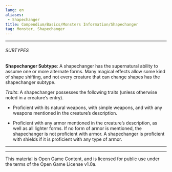 ```yaml
---
lang: en
aliases:
 - Shapechanger
title: Compendium/Basics/Monsters Information/Shapechanger
tag: Monster, Shapechanger
---
```



---

###### SUBTYPES


**Shapechanger Subtype**: A shapechanger has the supernatural ability to assume one or more alternate forms. Many magical effects allow some kind of shape shifting, and not every creature that can change shapes has the shapechanger subtype.

_Traits_: A shapechanger possesses the following traits (unless otherwise noted in a creature’s entry).

- Proficient with its natural weapons, with simple weapons, and with any weapons mentioned in the creature’s description.
    
- Proficient with any armor mentioned in the creature’s description, as well as all lighter forms. If no form of armor is mentioned, the shapechanger is not proficient with armor. A shapechanger is proficient with shields if it is proficient with any type of armor.
    



---

---

This material is Open Game Content, and is licensed for public use under the terms of the Open Game License v1.0a.
